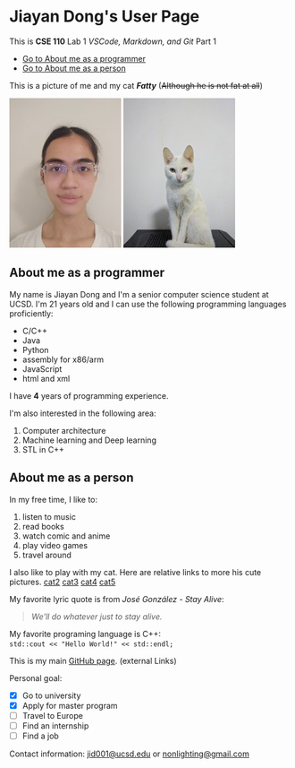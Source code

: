 # Jiayan Dong's User Page
This is **CSE 110** Lab 1 *VSCode, Markdown, and Git* Part 1
- [Go to About me as a programmer](#about-me-as-a-programmer)  
- [Go to About me as a person](#about-me-as-a-person)  

This is a picture of me and my cat ***Fatty*** (~~Although he is not fat at all~~)

![JiayanDong](./images/JiayanDong.jpg)
![cat1](./images/cat1.jpg)

## About me as a programmer  

My name is Jiayan Dong and I'm a senior computer science student at UCSD. I'm 21 years old and I can use the following programming languages proficiently:  
- C/C++
- Java
- Python
- assembly for x86/arm
- JavaScript
- html and xml  

I have **4** years of programming experience.

I'm also interested in the following area:
1. Computer architecture
2. Machine learning and Deep learning 
3. STL in C++

## About me as a person  
In my free time, I like to:  
1. listen to music
2. read books
3. watch comic and anime
4. play video games
5. travel around

I also like to play with my cat. Here are relative links to more his cute pictures. [cat2](./images/cat2.jpg) [cat3](./images/cat3.jpg) [cat4](./images/cat4.jpg) [cat5](./images/cat5.jpg)

My favorite lyric quote is from *José González - Stay Alive*:  
> _We'll do whatever just to stay alive._  

My favorite programing language is C++:  
`std::cout << "Hello World!" << std::endl;`

This is my main [GitHub page](https://github.com/Jiayan-Dong). (external Links)

Personal goal:  
- [x] Go to university
- [x] Apply for master program
- [ ] Travel to Europe
- [ ] Find an internship
- [ ] Find a job

Contact information: jid001@ucsd.edu or nonlighting@gmail.com